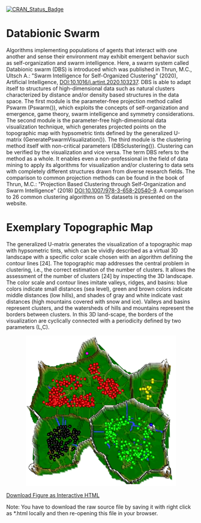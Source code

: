 [![CRAN_Status_Badge](http://www.r-pkg.org/badges/version/DatabionicSwarm)](https://cran.r-project.org/package=DatabionicSwarm)

# Databionic Swarm
Algorithms implementing populations of agents that interact with one another and sense their environment may exhibit emergent behavior such as self-organization and swarm intelligence. Here, a swarm system called Databionic swarm (DBS) is introduced which was published in Thrun, M.C., Ultsch A.: "Swarm Intelligence for Self-Organized Clustering" (2020), Artificial Intelligence, <DOI:10.1016/j.artint.2020.103237>. DBS is able to adapt itself to structures of high-dimensional data such as natural clusters characterized by distance and/or density based structures in the data space. The first module is the parameter-free projection method called Pswarm (Pswarm()), which exploits the concepts of self-organization and emergence, game theory, swarm intelligence and symmetry considerations. The second module is the parameter-free high-dimensional data visualization technique, which generates projected points on the topographic map with hypsometric tints defined by the generalized U-matrix (GeneratePswarmVisualization()). The third module is the clustering method itself with non-critical parameters (DBSclustering()). Clustering can be verified by the visualization and vice versa. The term DBS refers to the method as a whole. It enables even a non-professional in the field of data mining to apply its algorithms for visualization and/or clustering to data sets with completely different structures drawn from diverse research fields. The comparison to common projection methods can be found in the book of Thrun, M.C.: "Projection Based Clustering through Self-Organization and Swarm Intelligence" (2018) <DOI:10.1007/978-3-658-20540-9>. A comparison to 26 common clustering algorithms on 15 datasets is presented on the website.

# Exemplary Topographic Map
 
The generalized U-matrix generates the visualization of a topographic map with hypsometric tints, which can be vividly described as a virtual 3D landscape with a specific color scale chosen with an algorithm defining the contour lines [24]. The topographic map addresses the central problem in clustering, i.e., the correct estimation of the number of clusters. It allows the assessment of the number of clusters [24] by inspecting the 3D landscape. The color scale and contour lines imitate valleys, ridges, and basins: blue colors indicate small distances (sea level), green and brown colors indicate middle distances (low hills), and shades of gray and white indicate vast distances (high mountains covered with snow and ice). Valleys and basins represent clusters, and the watersheds of hills and mountains represent the borders between clusters. In this 3D land-scape, the borders of the visualization are cyclically connected with a periodicity defined by two parameters (L,C).

<p align="center">
  <img src="./docs/source/TopographicMap.png" width="400" height="400">
</p>

[Download Figure as Interactive HTML](./docs/source/TopographicMap.html)

Note: You have to download the raw source file by saving it with right click as *.html locally and then re-opening this file in your browser. 
